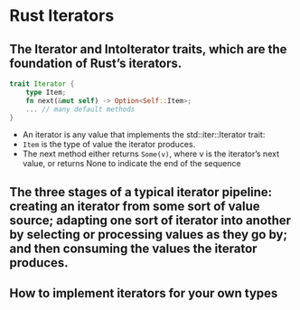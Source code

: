 # Rust Iterators

## The Iterator and IntoIterator traits, which are the foundation of Rust’s iterators.

```rust
trait Iterator {
    type Item;
    fn next(&mut self) -> Option<Self::Item>;
    ... // many default methods
}
```

- An iterator is any value that implements the std::iter::Iterator trait:
- `Item` is the type of value the iterator produces.
- The next method either returns `Some(v)`, where v is the iterator’s next value, or returns None to indicate the end of the sequence

## The three stages of a typical iterator pipeline: creating an iterator from some sort of value source; adapting one sort of iterator into another by selecting or processing values as they go by; and then consuming the values the iterator produces.

## How to implement iterators for your own types
